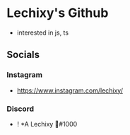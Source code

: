 # Lechixy's Github
- interested in js, ts

## Socials
### Instagram
- https://www.instagram.com/lechixy/
### Discord
- ! *A Lechixy 🦋#1000
